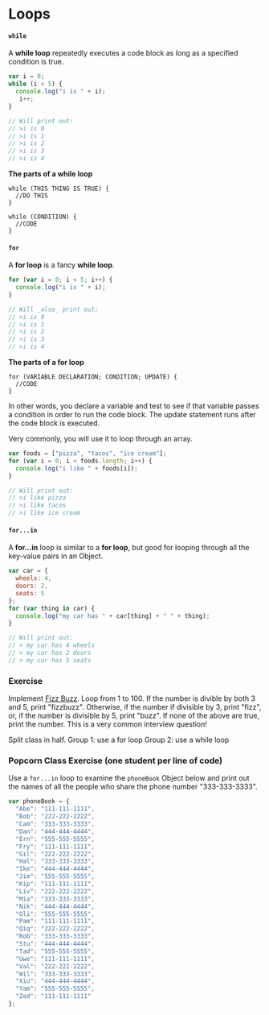 # Loops

#### `while`

A **while loop** repeatedly executes a code block as long as a specified condition is true.

```js
var i = 0;
while (i < 5) {
  console.log("i is " + i);
   i++;
}

// Will print out:
// >i is 0
// >i is 1
// >i is 2
// >i is 3
// >i is 4
```

**The parts of a while loop**

```
while (THIS THING IS TRUE) {
  //DO THIS
}

while (CONDITION) {
  //CODE
}
```

#### `for`

A **for loop** is a fancy **while loop**.

```js
for (var i = 0; i < 5; i++) {
  console.log("i is " + i);
}

// Will _also_ print out:
// >i is 0
// >i is 1
// >i is 2
// >i is 3
// >i is 4
```

**The parts of a for loop**

```
for (VARIABLE DECLARATION; CONDITION; UPDATE) {
  //CODE
}
```

In other words, you declare a variable and test to see if that variable passes a condition in order to run the code block. The update statement runs after the code block is executed.

Very commonly, you will use it to loop through an array.

```js
var foods = ["pizza", "tacos", "ice cream"];
for (var i = 0; i < foods.length; i++) {
  console.log("i like " + foods[i]);
}

// Will print out:
// >i like pizza
// >i like tacos
// >i like ice cream
```

#### `for...in`

A **for...in** loop is similar to a **for loop**, but good for looping
through all the key-value pairs in an Object.

```js
var car = {
  wheels: 4,
  doors: 2,
  seats: 5
};
for (var thing in car) {
  console.log("my car has " + car[thing] + " " + thing);
}

// Will print out:
// > my car has 4 wheels
// > my car has 2 doors
// > my car has 5 seats
```

### Exercise
    
   Implement [Fizz Buzz](http://en.wikipedia.org/wiki/Fizz_buzz). Loop
   from 1 to 100.  If the number is divible by both 3 and 5, print
   "fizzbuzz". Otherwise, if the number if divisible by 3, print
   "fizz", or, if the number is divisible by 5, print "buzz". If none
   of the above are true, print the number. This is a very common
   interview question!
   
   Split class in half.
   Group 1: use a for loop
   Group 2: use a while loop

### Popcorn Class Exercise (one student per line of code)

Use a `for...in` loop to examine the `phoneBook` Object below and print
out the names of all the people who share the phone number "333-333-3333".

```js
var phoneBook = {
  "Abe": "111-111-1111",
  "Bob": "222-222-2222",
  "Cam": "333-333-3333",
  "Dan": "444-444-4444",
  "Ern": "555-555-5555",
  "Fry": "111-111-1111",
  "Gil": "222-222-2222",
  "Hal": "333-333-3333",
  "Ike": "444-444-4444",
  "Jim": "555-555-5555",
  "Kip": "111-111-1111",
  "Liv": "222-222-2222",
  "Mia": "333-333-3333",
  "Nik": "444-444-4444",
  "Oli": "555-555-5555",
  "Pam": "111-111-1111",
  "Qiq": "222-222-2222",
  "Rob": "333-333-3333",
  "Stu": "444-444-4444",
  "Tad": "555-555-5555",
  "Uwe": "111-111-1111",
  "Val": "222-222-2222",
  "Wil": "333-333-3333",
  "Xiu": "444-444-4444",
  "Yam": "555-555-5555",
  "Zed": "111-111-1111"
};
```
